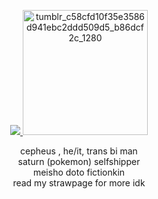 <p align="center">
  <a href="https://github.com/kittinan/spotify-github-profile">
    <img src="https://spotify-github-profile.kittinanx.com/api/view?uid=31wj26f6lbrrmnlx7y6n55dqc6ke&cover_image=true&theme=natemoo-re&show_offline=true&background_color=121212&interchange=false&profanity=false&bar_color=800000&bar_color_cover=false">
  </a> <img width="200" height="200" alt="tumblr_c58cfd10f35e3586d941ebc2ddd509d5_b86dcf2c_1280" src="https://github.com/user-attachments/assets/bd7cad55-057a-4493-991b-4f64e127f316" /></p>
<p align=center>cepheus , he/it, trans bi man <br> saturn (pokemon) selfshipper <br>meisho doto fictionkin<br>read my strawpage for more idk</p>
